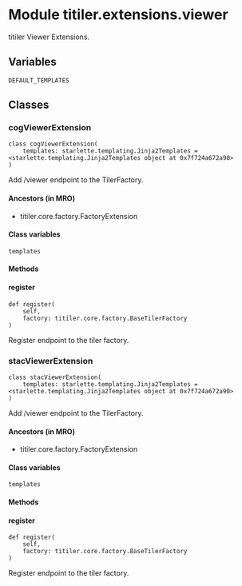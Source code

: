# Module titiler.extensions.viewer

titiler Viewer Extensions.

## Variables

```python3
DEFAULT_TEMPLATES
```

## Classes

### cogViewerExtension

```python3
class cogViewerExtension(
    templates: starlette.templating.Jinja2Templates = <starlette.templating.Jinja2Templates object at 0x7f724a672a90>
)
```

Add /viewer endpoint to the TilerFactory.

#### Ancestors (in MRO)

* titiler.core.factory.FactoryExtension

#### Class variables

```python3
templates
```

#### Methods

    
#### register

```python3
def register(
    self,
    factory: titiler.core.factory.BaseTilerFactory
)
```

Register endpoint to the tiler factory.

### stacViewerExtension

```python3
class stacViewerExtension(
    templates: starlette.templating.Jinja2Templates = <starlette.templating.Jinja2Templates object at 0x7f724a672a90>
)
```

Add /viewer endpoint to the TilerFactory.

#### Ancestors (in MRO)

* titiler.core.factory.FactoryExtension

#### Class variables

```python3
templates
```

#### Methods

    
#### register

```python3
def register(
    self,
    factory: titiler.core.factory.BaseTilerFactory
)
```

Register endpoint to the tiler factory.